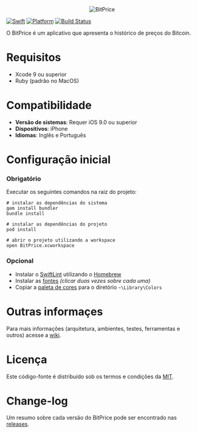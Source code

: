 <p align="center">
  <img src="https://firebasestorage.googleapis.com/v0/b/bitprice-55d7d.appspot.com/o/GitHub%2FHeader.jpg?alt=media&token=8e7b04c8-a510-4501-96b2-57f4fc6c6098" alt="BitPrice" title="BitPrice">
</p>

[![Swift][swift-badge]][swift-url]
[![Platform][platform-badge]][platform-url]
[![Build Status][build-badge]][build-url]

O BitPrice é um aplicativo que apresenta o histórico de preços do Bitcoin.

# Requisitos

- Xcode 9 ou superior
- Ruby (padrão no MacOS)

# Compatibilidade

- **Versão de sistemas**: Requer iOS 9.0 ou superior
- **Dispositivos**: iPhone
- **Idiomas**: Inglês e Português

# Configuração inicial

### Obrigatório

Executar os seguintes comandos na raiz do projeto:

```
# instalar as dependências do sistema
gem install bundler
bundle install

# instalar as dependências do projeto
pod install

# abrir o projeto utilizando a workspace
open BitPrice.xcworkspace
```

### Opcional

- Instalar o [SwiftLint](https://github.com/realm/SwiftLint#using-homebrew) utilizando o [Homebrew](https://brew.sh/)
- Instalar as [fontes](https://firebasestorage.googleapis.com/v0/b/bitprice-55d7d.appspot.com/o/Fonts%2FDINPro.zip?alt=media&token=69fab1f3-2af7-46b1-a29d-81afb5df5297) *(clicar duas vezes sobre cada uma)*
- Copiar a [paleta de cores](https://firebasestorage.googleapis.com/v0/b/bitprice-55d7d.appspot.com/o/Colors%2FBitPrice.clr?alt=media&token=ea2970e1-ef97-433f-a67a-b202cea28a54) para o diretório `~\Library\Colors`

# Outras informaçes

Para mais informações (arquitetura, ambientes, testes, ferramentas e outros) acesse a [wiki](https://github.com/Bruno-Furtado/bitprice-ios/wiki).

# Licença

Este código-fonte é distribuído sob os termos e condições da [MIT](LICENSE).

# Change-log

Um resumo sobre cada versão do BitPrice pode ser encontrado nas [releases](https://github.com/Bruno-Furtado/bitprice-ios/releases).

[swift-badge]: https://img.shields.io/badge/swift-4.0-orange.svg?style=flat
[swift-url]: https://swift.org
[platform-badge]: https://img.shields.io/badge/platform-iOS%209+-lightgrey.svg
[platform-url]: https://developer.apple.com/swift
[build-badge]: https://travis-ci.org/Bruno-Furtado/bitprice-ios.svg?branch=master
[build-url]: https://travis-ci.org/Bruno-Furtado/bitprice-ios
